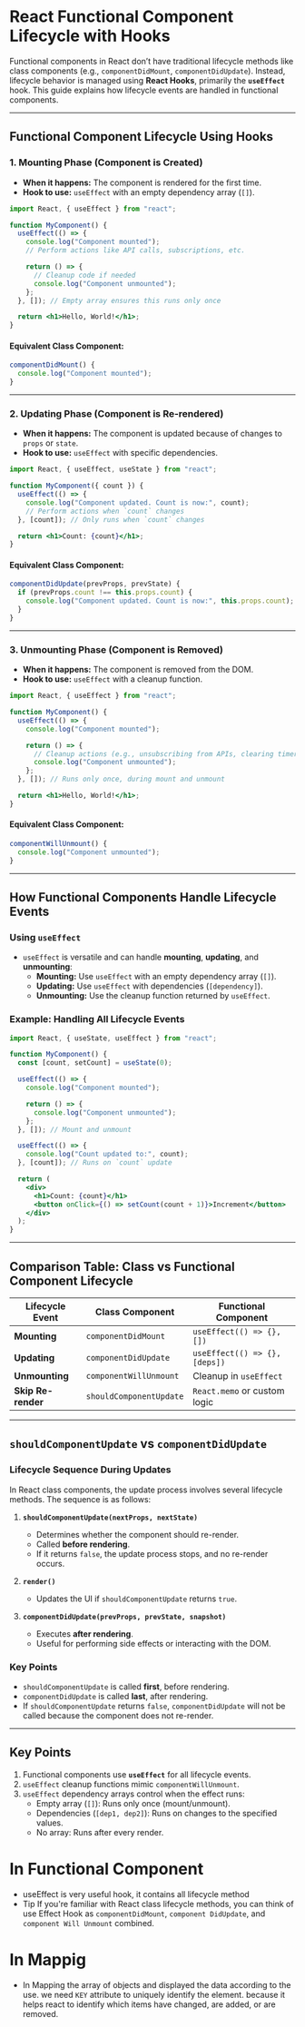 # React Functional Component Lifecycle with Hooks

Functional components in React don’t have traditional lifecycle methods like class components (e.g., `componentDidMount`, `componentDidUpdate`). Instead, lifecycle behavior is managed using **React Hooks**, primarily the **`useEffect`** hook. This guide explains how lifecycle events are handled in functional components.

---

## Functional Component Lifecycle Using Hooks

### 1. Mounting Phase (Component is Created)

- **When it happens:** The component is rendered for the first time.
- **Hook to use:** `useEffect` with an empty dependency array (`[]`).

```jsx
import React, { useEffect } from "react";

function MyComponent() {
  useEffect(() => {
    console.log("Component mounted");
    // Perform actions like API calls, subscriptions, etc.

    return () => {
      // Cleanup code if needed
      console.log("Component unmounted");
    };
  }, []); // Empty array ensures this runs only once

  return <h1>Hello, World!</h1>;
}
```

#### Equivalent Class Component:
```jsx
componentDidMount() {
  console.log("Component mounted");
}
```

---

### 2. Updating Phase (Component is Re-rendered)

- **When it happens:** The component is updated because of changes to `props` or `state`.
- **Hook to use:** `useEffect` with specific dependencies.

```jsx
import React, { useEffect, useState } from "react";

function MyComponent({ count }) {
  useEffect(() => {
    console.log("Component updated. Count is now:", count);
    // Perform actions when `count` changes
  }, [count]); // Only runs when `count` changes

  return <h1>Count: {count}</h1>;
}
```

#### Equivalent Class Component:
```jsx
componentDidUpdate(prevProps, prevState) {
  if (prevProps.count !== this.props.count) {
    console.log("Component updated. Count is now:", this.props.count);
  }
}
```

---

### 3. Unmounting Phase (Component is Removed)

- **When it happens:** The component is removed from the DOM.
- **Hook to use:** `useEffect` with a cleanup function.

```jsx
import React, { useEffect } from "react";

function MyComponent() {
  useEffect(() => {
    console.log("Component mounted");

    return () => {
      // Cleanup actions (e.g., unsubscribing from APIs, clearing timers)
      console.log("Component unmounted");
    };
  }, []); // Runs only once, during mount and unmount

  return <h1>Hello, World!</h1>;
}
```

#### Equivalent Class Component:
```jsx
componentWillUnmount() {
  console.log("Component unmounted");
}
```

---

## How Functional Components Handle Lifecycle Events

### Using `useEffect`

- `useEffect` is versatile and can handle **mounting**, **updating**, and **unmounting**:
  - **Mounting:** Use `useEffect` with an empty dependency array (`[]`).
  - **Updating:** Use `useEffect` with dependencies (`[dependency]`).
  - **Unmounting:** Use the cleanup function returned by `useEffect`.

### Example: Handling All Lifecycle Events
```jsx
import React, { useState, useEffect } from "react";

function MyComponent() {
  const [count, setCount] = useState(0);

  useEffect(() => {
    console.log("Component mounted");

    return () => {
      console.log("Component unmounted");
    };
  }, []); // Mount and unmount

  useEffect(() => {
    console.log("Count updated to:", count);
  }, [count]); // Runs on `count` update

  return (
    <div>
      <h1>Count: {count}</h1>
      <button onClick={() => setCount(count + 1)}>Increment</button>
    </div>
  );
}
```

---

## Comparison Table: Class vs Functional Component Lifecycle

| **Lifecycle Event**      | **Class Component**            | **Functional Component**        |
|---------------------------|---------------------------------|----------------------------------|
| **Mounting**              | `componentDidMount`            | `useEffect(() => {}, [])`       |
| **Updating**              | `componentDidUpdate`           | `useEffect(() => {}, [deps])`   |
| **Unmounting**            | `componentWillUnmount`         | Cleanup in `useEffect`          |
| **Skip Re-render**        | `shouldComponentUpdate`        | `React.memo` or custom logic    |

---

## `shouldComponentUpdate` vs `componentDidUpdate`

### Lifecycle Sequence During Updates
In React class components, the update process involves several lifecycle methods. The sequence is as follows:

1. **`shouldComponentUpdate(nextProps, nextState)`**  
   - Determines whether the component should re-render.  
   - Called **before rendering**.  
   - If it returns `false`, the update process stops, and no re-render occurs.

2. **`render()`**  
   - Updates the UI if `shouldComponentUpdate` returns `true`.

3. **`componentDidUpdate(prevProps, prevState, snapshot)`**  
   - Executes **after rendering**.  
   - Useful for performing side effects or interacting with the DOM.

### Key Points
- `shouldComponentUpdate` is called **first**, before rendering.  
- `componentDidUpdate` is called **last**, after rendering.  
- If `shouldComponentUpdate` returns `false`, `componentDidUpdate` will not be called because the component does not re-render.

---

## Key Points

1. Functional components use **`useEffect`** for all lifecycle events.
2. `useEffect` cleanup functions mimic `componentWillUnmount`.
3. `useEffect` dependency arrays control when the effect runs:
   - Empty array (`[]`): Runs only once (mount/unmount).
   - Dependencies (`[dep1, dep2]`): Runs on changes to the specified values.
   - No array: Runs after every render.






# In Functional Component 
- useEffect is very useful hook, it contains all lifecycle method 
- Tip
If you're familiar with React class lifecycle methods, you can think of use Effect Hook as
`componentDidMount`, `component DidUpdate`, and `component Will Unmount` combined.



# In Mappig 
- In Mapping the array of objects and displayed the data according to the use. we need `KEY` attribute to uniquely identify the element. because it helps react to identify which items have changed, are added, or are removed. 